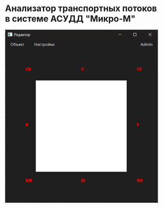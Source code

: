 # Анализатор транспортных потоков в системе АСУДД "Микро-М"

![Graphic_Objects](https://github.com/SaDephic/graphic_objects/blob/main/docs/img/main.png?raw=true)